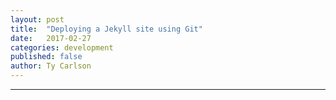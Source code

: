 ```yaml
---
layout: post
title:  "Deploying a Jekyll site using Git"
date:   2017-02-27
categories: development
published: false
author: Ty Carlson
---
```




***
